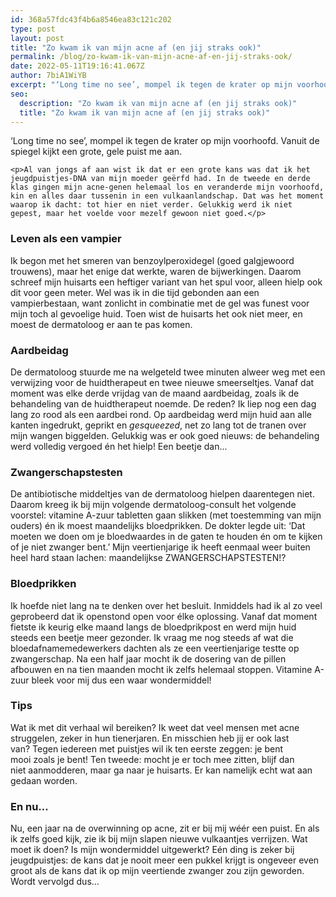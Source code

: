 ```yaml
---
id: 368a57fdc43f4b6a8546ea83c121c202
type: post
layout: post
title: "Zo kwam ik van mijn acne af (en jij straks ook)"
permalink: /blog/zo-kwam-ik-van-mijn-acne-af-en-jij-straks-ook/
date: 2022-05-11T19:16:41.067Z
author: 7biA1WiYB
excerpt: "‘Long time no see’, mompel ik tegen de krater op mijn voorhoofd. Vanuit de spiegel kijkt een grote, gele puist me aan.  "
seo:
  description: "Zo kwam ik van mijn acne af (en jij straks ook)"
  title: "Zo kwam ik van mijn acne af (en jij straks ook)"
---
```

‘Long time no see’, mompel ik tegen de krater op mijn voorhoofd. Vanuit de spiegel kijkt een grote, gele puist me aan.  

    <p>Al van jongs af aan wist ik dat er een grote kans was dat ik het jeugdpuistjes-DNA van mijn moeder geërfd had. In de tweede en derde klas gingen mijn acne-genen helemaal los en veranderde mijn voorhoofd, kin en alles daar tussenin in een vulkaanlandschap. Dat was het moment waarop ik dacht: tot hier en niet verder. Gelukkig werd ik niet gepest, maar het voelde voor mezelf gewoon niet goed.</p>
<h3>Leven als een vampier</h3>
<p>Ik begon met het smeren van benzoylperoxidegel (goed galgjewoord trouwens), maar het enige dat werkte, waren de bijwerkingen. Daarom schreef mijn huisarts een heftiger variant van het spul voor, alleen hielp ook dit voor geen meter. Wel was ik in die tijd gebonden aan een vampierbestaan, want zonlicht in combinatie met de gel was funest voor mijn toch al gevoelige huid. Toen wist de huisarts het ook niet meer, en moest de dermatoloog er aan te pas komen.</p>
<h3>Aardbeidag</h3>
<p>De dermatoloog stuurde me na welgeteld twee minuten alweer weg met een verwijzing voor de huidtherapeut en twee nieuwe smeerseltjes. Vanaf dat moment was elke derde vrijdag van de maand aardbeidag, zoals ik de behandeling van de huidtherapeut noemde. De reden? Ik liep nog een dag lang zo rood als een aardbei rond. Op aardbeidag werd mijn huid aan alle kanten ingedrukt, geprikt en <em>gesqueezed</em>, net zo lang tot de tranen over mijn wangen biggelden. Gelukkig was er ook goed nieuws: de behandeling werd volledig vergoed én het hielp! Een beetje dan...</p>
<h3>Zwangerschapstesten</h3>
<p>De antibiotische middeltjes van de dermatoloog hielpen daarentegen niet. Daarom kreeg ik bij mijn volgende dermatoloog-consult het volgende voorstel: vitamine A-zuur tabletten gaan slikken (met toestemming van mijn ouders) én ik moest maandelijks bloedprikken. De dokter legde uit: ‘Dat moeten we doen om je bloedwaardes in de gaten te houden én om te kijken of je niet zwanger bent.’ Mijn veertienjarige ik heeft eenmaal weer buiten heel hard staan lachen: maandelijkse ZWANGERSCHAPSTESTEN!?</p>
<h3>Bloedprikken</h3>
<p>Ik hoefde niet lang na te denken over het besluit. Inmiddels had ik al zo veel geprobeerd dat ik openstond open voor élke oplossing. Vanaf dat moment fietste ik keurig elke maand langs de bloedprikpost en werd mijn huid steeds een beetje meer gezonder. Ik vraag me nog steeds af wat die bloedafnamemedewerkers dachten als ze een veertienjarige testte op zwangerschap. Na een half jaar mocht ik de dosering van de pillen afbouwen en na tien maanden mocht ik zelfs helemaal stoppen. Vitamine A-zuur bleek voor mij dus een waar wondermiddel!</p>
<h3>Tips</h3>
<p>Wat ik met dit verhaal wil bereiken? Ik weet dat veel mensen met acne struggelen, zeker in hun tienerjaren. En misschien heb jij er ook last van? Tegen iedereen met puistjes wil ik ten eerste zeggen: je bent mooi zoals je bent! Ten tweede: mocht je er toch mee zitten, blijf dan niet aanmodderen, maar ga naar je huisarts. Er kan namelijk echt wat aan gedaan worden.</p>
<h3>En nu…</h3>
<p>Nu, een jaar na de overwinning op acne, zit er bij mij wéér een puist. En als ik zelfs goed kijk, zie ik bij mijn slapen nieuwe vulkaantjes verrijzen. Wat moet ik doen? Is mijn wondermiddel uitgewerkt? Eén ding is zeker bij jeugdpuistjes: de kans dat je nooit meer een pukkel krijgt is ongeveer even groot als de kans dat ik op mijn veertiende zwanger zou zijn geworden. Wordt vervolgd dus…</p>  
